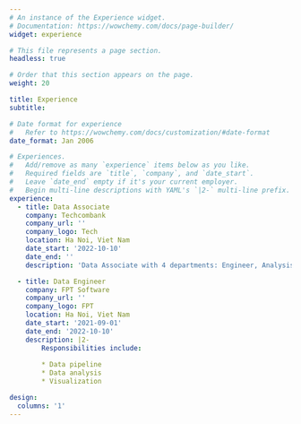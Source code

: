 ```yaml
---
# An instance of the Experience widget.
# Documentation: https://wowchemy.com/docs/page-builder/
widget: experience

# This file represents a page section.
headless: true

# Order that this section appears on the page.
weight: 20

title: Experience
subtitle:

# Date format for experience
#   Refer to https://wowchemy.com/docs/customization/#date-format
date_format: Jan 2006

# Experiences.
#   Add/remove as many `experience` items below as you like.
#   Required fields are `title`, `company`, and `date_start`.
#   Leave `date_end` empty if it's your current employer.
#   Begin multi-line descriptions with YAML's `|2-` multi-line prefix.
experience:
  - title: Data Associate
    company: Techcombank
    company_url: ''
    company_logo: Tech
    location: Ha Noi, Viet Nam
    date_start: '2022-10-10'
    date_end: ''
    description: 'Data Associate with 4 departments: Engineer, Analysis, BI and Policiy'

  - title: Data Engineer
    company: FPT Software
    company_url: ''
    company_logo: FPT
    location: Ha Noi, Viet Nam
    date_start: '2021-09-01'
    date_end: '2022-10-10'
    description: |2-
        Responsibilities include:
        
        * Data pipeline
        * Data analysis
        * Visualization

design:
  columns: '1'
---
```

